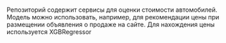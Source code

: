# 

Репозиторий содержит сервисы для оценки стоимости автомобилей. Модель можно использовать, например, для рекомендации цены при размещении объявления о продаже на сайте. Для нахождения цены используется XGBRegressor
